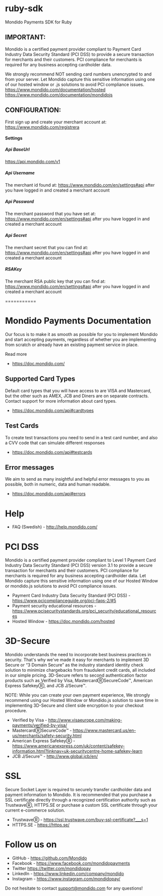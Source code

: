 ruby-sdk
========

Mondido Payments SDK for Ruby


IMPORTANT:
---
Mondido is a certified payment provider compliant to Payment Card Industry Data Security Standard (PCI DSS) to provide a secure transaction for merchants and their customers.
PCI compliance for merchants is required for any business accepting cardholder data.

We strongly recommend NOT sending card numbers unencrypted to and from your server.
Let Mondido capture this sensitive information using one of our hosted window or .js solutions to avoid PCI compliance issues.
https://www.mondido.com/documentation/hosted
https://www.mondido.com/documentation/mondidojs

CONFIGURATION:
---
First sign up and create your merchant account at: https://www.mondido.com/registrera

#### Settings

##### Api BaseUrl

https://api.mondido.com/v1

##### Api Username

The merchant id found at: https://www.mondido.com/en/settings#api after you have logged in and created a merchant account

##### Api Password

The merchant password that you have set at: https://www.mondido.com/en/settings#api after you have logged in and created a merchant account

##### Api Secret

The merchant secret that you can find at: https://www.mondido.com/en/settings#api after you have logged in and created a merchant account

##### RSAKey

The merchant RSA public key that you can find at: https://www.mondido.com/en/settings#api after you have logged in and created a merchant account

===========

# Mondido Payments Documentation

Our focus is to make it as smooth as possible for you to implement Mondido and start accepting payments, regardless of whether you are implementing from scratch or already have an existing payment service in place.

Read more
* https://doc.mondido.com/

## Supported Card Types
Default card types that you will have access to are VISA and Mastercard, but the other such as AMEX, JCB and Diners are on separate contracts. Contact support for more information about card types.

* https://doc.mondido.com/api#cardtypes

## Test Cards
To create test transactions you need to send in a test card number, and also a CVV code that can simulate different responses

* https://doc.mondido.com/api#testcards

## Error messages
We aim to send as many insightful and helpful error messages to you as possible, both in numeric, data and human readable.

* https://doc.mondido.com/api#errors

# Help

* FAQ (Swedish) - http://help.mondido.com/

# PCI DSS

Mondido is a certified payment provider compliant to Level 1 Payment Card Industry Data Security Standard (PCI DSS) version 3.1 to provide a secure transaction for merchants and their customers. PCI compliance for merchants is required for any business accepting cardholder data. Let Mondido capture this sensitive information using one of our Hosted Window or mondido.js solutions to avoid PCI compliance issues.

* Payment Card Industry Data Security Standard (PCI DSS) - https://www.pcicomplianceguide.org/pci-faqs-2/#5
* Payment security educational resources - https://www.pcisecuritystandards.org/pci_security/educational_resources
* Hosted Window - https://doc.mondido.com/hosted

# 3D-Secure

Mondido understands the need to incorporate best business practices in security. That's why we've made it easy for merchants to implement 3D Secure or “3 Domain Secure” as the industry standard identity check solution to minimize chargebacks from fraudulent credit cards, all included in our simple pricing. 3D-Secure refers to second authentication factor products such as Verified by Visa, MastercardⓇSecureCode™, American Express SafekeyⓇ, and JCB J/Secure™.

NOTE: While you can create your own payment experience, We strongly recommend using our Hosted Window or Mondido.js solution to save time in implementing 3D-Secure and client side encryption to your checkout procedure.

* Verified by Visa - http://www.visaeurope.com/making-payments/verified-by-visa/
* MastercardⓇSecureCode™ - https://www.mastercard.us/en-us/merchants/safety-security.html
* American Express SafekeyⓇ  - https://www.americanexpress.com/uk/content/safekey-information.html?linknav=uk-securitycentre-home-safekey-learn
* JCB J/Secure™ - http://www.global.jcb/en/

# SSL

Secure Socket Layer is required to securely transfer cardholder data and payment information to Mondido. It is recommended that you purchase a SSL certificate directly through a recognized certification authority such as TrustwaveⓇ, HTTPS.SE or purchase a custom SSL certificate through your current e-commerce solution.

* TrustwaveⓇ - https://ssl.trustwave.com/buy-ssl-certificate?___s=1
* HTTPS.SE - https://https.se/

# Follow us on
* GitHub - https://github.com/Mondido
* Facebook - https://www.facebook.com/mondidopayments
* Twitter https://twitter.com/mondidopay
* LinkedIn  - https://www.linkedin.com/company/mondido
* Instagram - https://www.instagram.com/mondidopay/


Do not hesitate to contact support@mondido.com for any questions!
